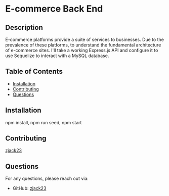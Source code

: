 # E-commerce Back End

## Description

E-commerce platforms provide a suite of services to businesses. Due to the prevalence of these platforms, to understand the fundamental architecture of e-commerce sites. I'll take a working Express.js API and configure it to use Sequelize to interact with a MySQL database.

## Table of Contents

- [Installation](#installation)
- [Contributing](#contributing)
- [Questions](#questions)

## Installation

npm install, npm run seed, npm start

## Contributing

[zjack23](https://github.com/Zjack23)

## Questions

For any questions, please reach out via:

- GitHub: [zjack23](https://github.com/zjack23)
